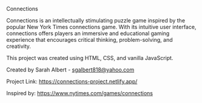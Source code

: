 Connections

Connections is an intellectually stimulating puzzle game inspired by the popular New York Times connections game. With its intuitive user interface, connections offers players an immersive and educational gaming experience that encourages critical thinking, problem-solving, and creativity.

This project was created using HTML, CSS, and vanilla JavaScript.

Created by Sarah Albert - sgalbert818@yahoo.com

Project Link: https://connections-project.netlify.app/

Inspired by: https://www.nytimes.com/games/connections
